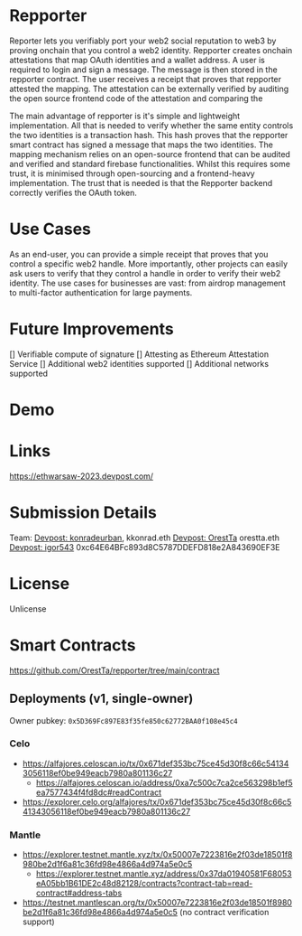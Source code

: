 # Repporter

Reporter lets you verifiably port your web2 social reputation to web3 by proving onchain that you control a web2 identity. Repporter creates onchain attestations that map OAuth identities and a wallet address. A user is required to login and sign a message. The message is then stored in the repporter contract. The user receives a receipt that proves that repporter attested the mapping. The attestation can be externally verified by auditing the open source frontend code of the attestation and comparing the  

The main advantage of repporter is it's simple and lightweight implementation. All that is needed to verify whether the same entity controls the two identities is a transaction hash. This hash proves that the repporter smart contract has signed a message that maps the two identities. The mapping mechanism relies on an open-source frontend that can be audited and verified and standard firebase functionalities. Whilst this requires some trust, it is minimised through open-sourcing and a frontend-heavy implementation. The trust that is needed is that the Repporter backend correctly verifies the OAuth token. 

# Use Cases

As an end-user, you can provide a simple receipt that proves that you control a specific web2 handle. More importantly, other projects can easily ask users to verify that they control a handle in order to verify their web2 identity. The use cases for businesses are vast: from airdrop management to multi-factor authentication for large payments.

# Future Improvements

[] Verifiable compute of signature
[] Attesting as Ethereum Attestation Service
[] Additional web2 identities supported
[] Additional networks supported

# Demo

# Links
https://ethwarsaw-2023.devpost.com/

# Submission Details

Team: 
[Devpost: konradeurban](https://devpost.com/konradeurban), kkonrad.eth
[Devpost: OrestTa](https://devpost.com/OrestTa) orestta.eth
[Devpost: igor543](https://devpost.com/igor543) 0xc64E64BFc893d8C5787DDEFD818e2A843690EF3E

# License

Unlicense

# Smart Contracts

https://github.com/OrestTa/repporter/tree/main/contract

## Deployments (v1, single-owner)

Owner pubkey: `0x5D369Fc897E83f35fe850c62772BAA0f108e45c4`

### Celo
- https://alfajores.celoscan.io/tx/0x671def353bc75ce45d30f8c66c541343056118ef0be949eacb7980a801136c27
  - https://alfajores.celoscan.io/address/0xa7c500c7ca2ce563298b1ef5ea7577434f4fd8dc#readContract
- https://explorer.celo.org/alfajores/tx/0x671def353bc75ce45d30f8c66c541343056118ef0be949eacb7980a801136c27

### Mantle
- https://explorer.testnet.mantle.xyz/tx/0x50007e7223816e2f03de18501f8980be2d1f6a81c36fd98e4866a4d974a5e0c5
  - https://explorer.testnet.mantle.xyz/address/0x37da01940581F68053eA05bb1B61DE2c48d82128/contracts?contract-tab=read-contract#address-tabs
- https://testnet.mantlescan.org/tx/0x50007e7223816e2f03de18501f8980be2d1f6a81c36fd98e4866a4d974a5e0c5 (no contract verification support)
